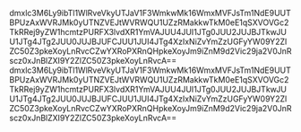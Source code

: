 dmxlc3M6Ly9ibTl1WlRveVkyUTJaV1F3WmkwMk16WmxMVFJsTm1NdE9UUTBPUzAxWVRJMk0yUTNZVEJtWVRWQU1UZzRMakkwTkM0eE1qSXVOVGc2TkRRej9yZW1hcmtzPURFX3lvdXR1YmVAJUU4JUI1JTg0JUU2JUJBJTkwJUU1JTg4JTg2JUU0JUJBJUFCJUU1JUI4JTg4XzIxNiZvYmZzUGFyYW09Y2ZlZC50Z3pkeXoyLnRvcCZwYXRoPXRnQHpkeXoyJm9iZnM9d2Vic29ja2V0JnRscz0xJnBlZXI9Y2ZlZC50Z3pkeXoyLnRvcA==
dmxlc3M6Ly9ibTl1WlRveVkyUTJaV1F3WmkwMk16WmxMVFJsTm1NdE9UUTBPUzAxWVRJMk0yUTNZVEJtWVRWQU1UZzRMakkwTkM0eE1qSXVOVGc2TkRRej9yZW1hcmtzPURFX3lvdXR1YmVAJUU4JUI1JTg0JUU2JUJBJTkwJUU1JTg4JTg2JUU0JUJBJUFCJUU1JUI4JTg4XzIxNiZvYmZzUGFyYW09Y2ZlZC50Z3pkeXoyLnRvcCZwYXRoPXRnQHpkeXoyJm9iZnM9d2Vic29ja2V0JnRscz0xJnBlZXI9Y2ZlZC50Z3pkeXoyLnRvcA==
